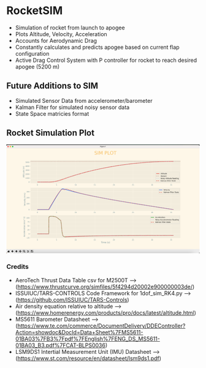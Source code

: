# RocketSIM
- Simulation of rocket from launch to apogee
- Plots Altitude, Velocity, Acceleration
- Accounts for Aerodynamic Drag
- Constantly calculates and predicts apogee based on current flap configuration
- Active Drag Control System with P controller for rocket to reach desired apogee (5200 m)
 
## Future Additions to SIM
 - Simulated Sensor Data from accelerometer/barometer
 - Kalman Filter for simulated noisy sensor data
 - State Space matricies format

## Rocket Simulation Plot
![hello](assets/sim_plot_screenshot.png)

 ### Credits
 - AeroTech Thrust Data Table csv for M2500T --> (https://www.thrustcurve.org/simfiles/5f4294d20002e900000003de/) 
 - ISSUIUC/TARS-CONTROLS Code Framework for 1dof_sim_RK4.py --> (https://github.com/ISSUIUC/TARS-Controls)
 - Air density equation relative to altitude --> (https://www.homerenergy.com/products/pro/docs/latest/altitude.html)
 - MS5611 Barometer Datasheet --> (https://www.te.com/commerce/DocumentDelivery/DDEController?Action=showdoc&DocId=Data+Sheet%7FMS5611-01BA03%7FB3%7Fpdf%7FEnglish%7FENG_DS_MS5611-01BA03_B3.pdf%7FCAT-BLPS0036)
 - LSM9DS1 Intertial Measurement Unit (IMU) Datasheet --> (https://www.st.com/resource/en/datasheet/lsm9ds1.pdf)